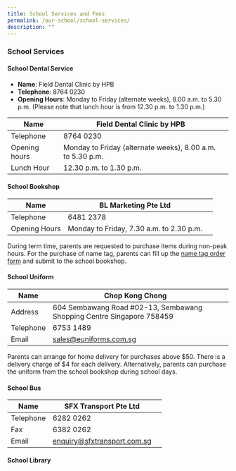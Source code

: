 ```yaml
---
title: School Services and Fees
permalink: /our-school/school-services/
description: ""
---
```

### School Services

#### School Dental Service

* **Name**: Field Dental Clinic by HPB <br>
* **Telephone**: 8764 0230 <br>
* **Opening Hours**: Monday to Friday (alternate weeks), 8.00 a.m. to 5.30 p.m. (Please note that lunch hour is from 12.30 p.m. to 1.30 p.m.)

| Name | Field Dental Clinic by HPB |  |
| -------- | -------- | -------- |
| Telephone | 8764 0230 |    |
| Opening hours  | Monday to Friday (alternate weeks), 8.00 a.m. to 5.30 p.m.     |    |
| Lunch Hour | 12.30 p.m. to 1.30 p.m.

#### School Bookshop 


| Name | BL Marketing Pte Ltd | |
| -------- | -------- | -------- |
| Telephone  | 6481 2378  | |
| Opening Hours | Monday to Friday, 7.30 a.m. to 2.30 p.m.


During term time, parents are requested to purchase items during non-peak hours. For the purchase of name tag, parents can fill up the [name tag order form](/files/nametag%20order.pdf) and submit to the school bookshop.

#### School Uniform


| Name | Chop Kong Chong | |
| -------- | -------- | -------- |
| Address | 604 Sembawang Road #02-13, Sembawang Shopping Centre Singapore 758459 | |
| Telephone | 6753 1489 | |
| Email | sales@euniforms.com.sg| |

Parents can arrange for home delivery for purchases above $50. There is a delivery charge of $4 for each delivery. Alternatively, parents can purchase the uniform from the school bookshop during school days.

#### School Bus


| Name | SFX Transport Pte Ltd | |
| -------- | -------- | -------- |
| Telephone | 6282 0262 | |
| Fax | 6382 0262 | |
| Email | enquiry@sfxtransport.com.sg | |

#### School Library







